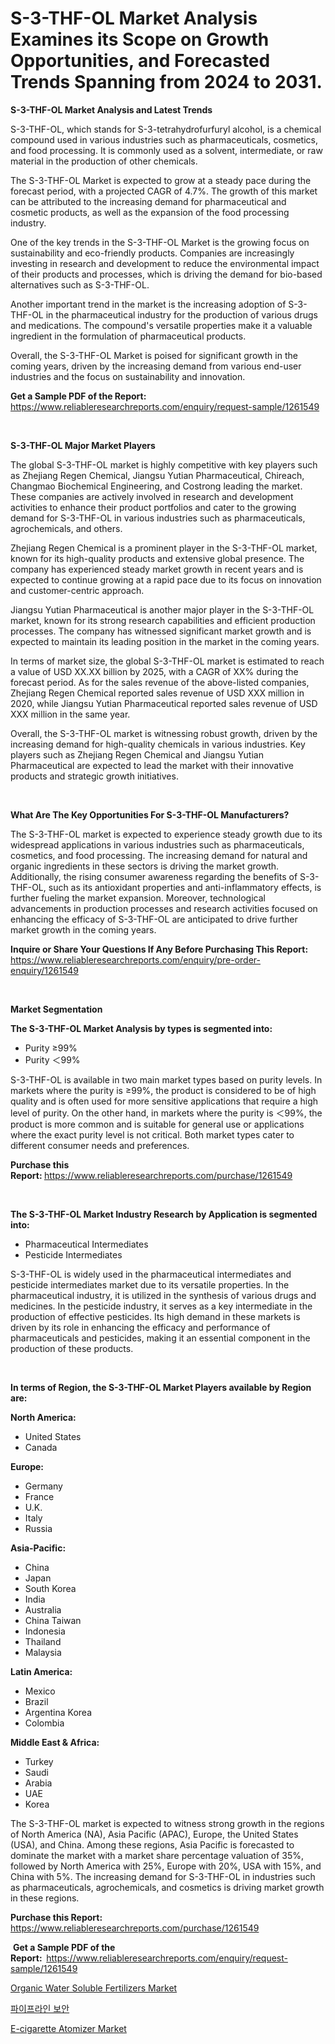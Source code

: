 <p><h1>S-3-THF-OL Market Analysis Examines its Scope on Growth Opportunities, and Forecasted Trends Spanning from 2024 to 2031.</h1></p><p><strong>S-3-THF-OL Market Analysis and Latest Trends</strong></p>
<p><p>S-3-THF-OL, which stands for S-3-tetrahydrofurfuryl alcohol, is a chemical compound used in various industries such as pharmaceuticals, cosmetics, and food processing. It is commonly used as a solvent, intermediate, or raw material in the production of other chemicals.</p><p>The S-3-THF-OL Market is expected to grow at a steady pace during the forecast period, with a projected CAGR of 4.7%. The growth of this market can be attributed to the increasing demand for pharmaceutical and cosmetic products, as well as the expansion of the food processing industry.</p><p>One of the key trends in the S-3-THF-OL Market is the growing focus on sustainability and eco-friendly products. Companies are increasingly investing in research and development to reduce the environmental impact of their products and processes, which is driving the demand for bio-based alternatives such as S-3-THF-OL.</p><p>Another important trend in the market is the increasing adoption of S-3-THF-OL in the pharmaceutical industry for the production of various drugs and medications. The compound's versatile properties make it a valuable ingredient in the formulation of pharmaceutical products.</p><p>Overall, the S-3-THF-OL Market is poised for significant growth in the coming years, driven by the increasing demand from various end-user industries and the focus on sustainability and innovation.</p></p>
<p><strong>Get a Sample PDF of the Report:&nbsp;</strong> <a href="https://www.reliableresearchreports.com/enquiry/request-sample/1261549">https://www.reliableresearchreports.com/enquiry/request-sample/1261549</a></p>
<p>&nbsp;</p>
<p><strong>S-3-THF-OL Major Market Players</strong></p>
<p><p>The global S-3-THF-OL market is highly competitive with key players such as Zhejiang Regen Chemical, Jiangsu Yutian Pharmaceutical, Chireach, Changmao Biochemical Engineering, and Costrong leading the market. These companies are actively involved in research and development activities to enhance their product portfolios and cater to the growing demand for S-3-THF-OL in various industries such as pharmaceuticals, agrochemicals, and others.</p><p>Zhejiang Regen Chemical is a prominent player in the S-3-THF-OL market, known for its high-quality products and extensive global presence. The company has experienced steady market growth in recent years and is expected to continue growing at a rapid pace due to its focus on innovation and customer-centric approach.</p><p>Jiangsu Yutian Pharmaceutical is another major player in the S-3-THF-OL market, known for its strong research capabilities and efficient production processes. The company has witnessed significant market growth and is expected to maintain its leading position in the market in the coming years.</p><p>In terms of market size, the global S-3-THF-OL market is estimated to reach a value of USD XX.XX billion by 2025, with a CAGR of XX% during the forecast period. As for the sales revenue of the above-listed companies, Zhejiang Regen Chemical reported sales revenue of USD XXX million in 2020, while Jiangsu Yutian Pharmaceutical reported sales revenue of USD XXX million in the same year.</p><p>Overall, the S-3-THF-OL market is witnessing robust growth, driven by the increasing demand for high-quality chemicals in various industries. Key players such as Zhejiang Regen Chemical and Jiangsu Yutian Pharmaceutical are expected to lead the market with their innovative products and strategic growth initiatives.</p></p>
<p>&nbsp;</p>
<p><strong>What Are The Key Opportunities For S-3-THF-OL Manufacturers?</strong></p>
<p><p>The S-3-THF-OL market is expected to experience steady growth due to its widespread applications in various industries such as pharmaceuticals, cosmetics, and food processing. The increasing demand for natural and organic ingredients in these sectors is driving the market growth. Additionally, the rising consumer awareness regarding the benefits of S-3-THF-OL, such as its antioxidant properties and anti-inflammatory effects, is further fueling the market expansion. Moreover, technological advancements in production processes and research activities focused on enhancing the efficacy of S-3-THF-OL are anticipated to drive further market growth in the coming years.</p></p>
<p><strong>Inquire or Share Your Questions If Any Before Purchasing This Report:</strong> <a href="https://www.reliableresearchreports.com/enquiry/pre-order-enquiry/1261549">https://www.reliableresearchreports.com/enquiry/pre-order-enquiry/1261549</a></p>
<p>&nbsp;</p>
<p><strong>Market Segmentation</strong></p>
<p><strong>The S-3-THF-OL Market Analysis by types is segmented into:</strong></p>
<p><ul><li>Purity ≥99%</li><li>Purity ＜99%</li></ul></p>
<p><p>S-3-THF-OL is available in two main market types based on purity levels. In markets where the purity is ≥99%, the product is considered to be of high quality and is often used for more sensitive applications that require a high level of purity. On the other hand, in markets where the purity is ＜99%, the product is more common and is suitable for general use or applications where the exact purity level is not critical. Both market types cater to different consumer needs and preferences.</p></p>
<p><strong>Purchase this Report:&nbsp;</strong><a href="https://www.reliableresearchreports.com/purchase/1261549">https://www.reliableresearchreports.com/purchase/1261549</a></p>
<p>&nbsp;</p>
<p><strong>The S-3-THF-OL Market Industry Research by Application is segmented into:</strong></p>
<p><ul><li>Pharmaceutical Intermediates</li><li>Pesticide Intermediates</li></ul></p>
<p><p>S-3-THF-OL is widely used in the pharmaceutical intermediates and pesticide intermediates market due to its versatile properties. In the pharmaceutical industry, it is utilized in the synthesis of various drugs and medicines. In the pesticide industry, it serves as a key intermediate in the production of effective pesticides. Its high demand in these markets is driven by its role in enhancing the efficacy and performance of pharmaceuticals and pesticides, making it an essential component in the production of these products.</p></p>
<p>&nbsp;</p>
<p><strong>In terms of Region, the S-3-THF-OL Market Players available by Region are:</strong></p>
<p>
    <p> <strong> North America: </strong>
        <ul>
            <li>United States</li>
            <li>Canada</li>
        </ul>
        </p> 
    <p> <strong> Europe: </strong>
        <ul>
            <li>Germany</li>
            <li>France</li>
            <li>U.K.</li>
            <li>Italy</li>
            <li>Russia</li>
        </ul>
        </p> 
    <p> <strong> Asia-Pacific: </strong>
        <ul>
            <li>China</li>
            <li>Japan</li>
            <li>South Korea</li>
            <li>India</li>
            <li>Australia</li>
            <li>China Taiwan</li>
            <li>Indonesia</li>
            <li>Thailand</li>
            <li>Malaysia</li>
        </ul>
        </p> 
    <p> <strong> Latin America: </strong>
        <ul>
            <li>Mexico</li>
            <li>Brazil</li>
            <li>Argentina Korea</li>
            <li>Colombia</li>
        </ul>
        </p> 
    <p> <strong> Middle East & Africa: </strong>
        <ul>
            <li>Turkey</li>
            <li>Saudi</li>
            <li>Arabia</li>
            <li>UAE</li>
            <li>Korea</li>
        </ul>
    </p>
    </p>
<p><p>The S-3-THF-OL market is expected to witness strong growth in the regions of North America (NA), Asia Pacific (APAC), Europe, the United States (USA), and China. Among these regions, Asia Pacific is forecasted to dominate the market with a market share percentage valuation of 35%, followed by North America with 25%, Europe with 20%, USA with 15%, and China with 5%. The increasing demand for S-3-THF-OL in industries such as pharmaceuticals, agrochemicals, and cosmetics is driving market growth in these regions.</p></p>
<p><strong>Purchase this Report: </strong><a href="https://www.reliableresearchreports.com/purchase/1261549">https://www.reliableresearchreports.com/purchase/1261549</a></p>
<p>&nbsp;<strong>Get a Sample PDF of the Report:&nbsp;&nbsp;</strong><a href="https://www.reliableresearchreports.com/enquiry/request-sample/1261549">https://www.reliableresearchreports.com/enquiry/request-sample/1261549</a></p>
<p><strong></strong></p>
<p><p><a href="https://github.com/redneck06/Market-Research-Report-List-2/blob/main/organic-water-soluble-fertilizers-market.md">Organic Water Soluble Fertilizers Market</a></p><p><a href="https://medium.com/@kelvinfeenrey98677/2024%EB%85%84%EB%B6%80%ED%84%B0-2031%EB%85%84%EA%B9%8C%EC%A7%80%EC%9D%98-%EA%B8%B0%EA%B0%84-%EB%8F%99%EC%95%88-%ED%8C%8C%EC%9D%B4%ED%94%84%EB%9D%BC%EC%9D%B8-%EB%B3%B4%EC%95%88-%EC%8B%9C%EC%9E%A5-%EB%B6%84%EC%84%9D-%EB%B0%8F-%EA%B7%9C%EB%AA%A8-%EC%98%88%EC%B8%A1-9c6e5b9c410c">파이프라인 보안</a></p><p><a href="https://github.com/nicoletavirag/Market-Research-Report-List-2/blob/main/e-cigarette-atomizer-market.md">E-cigarette Atomizer Market</a></p></p>